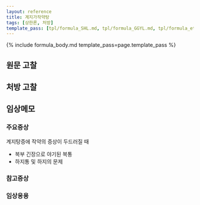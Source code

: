 ```yaml
---
layout: reference
title: 계지가작약탕
tags: [상한론, 처방]
template_pass: [tpl/formula_SHL.md, tpl/formula_GGYL.md, tpl/formula_etc.md]
---
```


{% include formula_body.md template_pass=page.template_pass %}

## 원문 고찰

## 처방 고찰



## 임상메모

### 주요증상

계지탕증에 작약의 증상이 두드러질 때
* 복부 긴장으로 야기된 복통
* 하지통 및 하지의 문제

### 참고증상


### 임상응용
